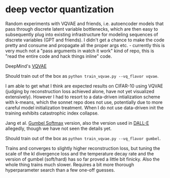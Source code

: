 
# deep vector quantization

Random experiments with VQVAE and friends, i.e. autoencoder models that pass through discrete latent variable bottlenecks, which are then easy to subsequently plug into existing infrastructure for modeling sequences of discrete variables (GPT and friends). I didn't get a chance to make the code pretty and consume and propagate all the proper args etc. - currently this is very much not a "pass arguments in watch it work" kind of repo, this is "read the entire code and hack things inline" code.

DeepMind's [VQVAE](https://github.com/deepmind/sonnet/blob/v2/examples/vqvae_example.ipynb)

Should train out of the box as `python train_vqvae.py --vq_flavor vqvae`.

I am able to get what I think are expected results on CIFAR-10 using VQVAE (judging by reconstruction loss achieved alone, have not yet visualized extensively). However I had to resort to a data-driven intialization scheme with k-means, which the sonnet repo does not use, potentially due to more careful model initialization treatment. When I do not use data-driven init the training exhibits catastrophic index collapse.

Jang et al. [Gumbel Softmax](https://arxiv.org/abs/1611.01144) version, also the version used in [DALL-E](https://openai.com/blog/dall-e/) allegedly, though we have not seen the details yet.

Should train out of the box as `python train_vqvae.py --vq_flavor gumbel`.

Trains and converges to slightly higher reconstruction loss, but tuning the scale of the kl divergence loss and the temperature decay rate and the version of gumbel (soft/hard) has so far proved a little bit finicky. Also the whole thing trains much slower. Requires a bit more thorough hyperparameter search than a few one-off guesses.
